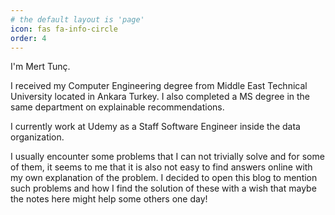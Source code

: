```yaml
---
# the default layout is 'page'
icon: fas fa-info-circle
order: 4
---
```


I'm Mert Tunç.

I received my Computer Engineering degree from Middle East Technical University located in Ankara Turkey.
I also completed a MS degree in the same department on explainable recommendations.

I currently work at Udemy as a Staff Software Engineer inside the data organization.

I usually encounter some problems that I can not trivially solve and for some of them,
it seems to me that it is also not easy to find answers online with my own explanation of the problem.
I decided to open this blog to mention such problems and how I find the solution of these with a wish that maybe the notes here might help some others one day!
